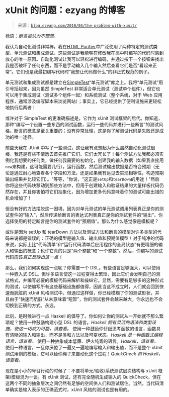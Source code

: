 <!--yml

category: 未分类

date: 2024-07-01 18:18:23

-->

# xUnit 的问题：ezyang 的博客

> 来源：[`blog.ezyang.com/2010/04/the-problem-with-xunit/`](http://blog.ezyang.com/2010/04/the-problem-with-xunit/)

标语：*断言被认为不理想*。

我认为自动化测试非常棒。我在[HTML Purifier](http://htmlpurifier.org)中广泛使用了两种特定的测试类型，单元测试和集成测试，这些测试是我能够在修改我在高中时编写的代码时感到放心的唯一原因。自动化测试让我可以轻松进行编码，并通过按下一个按钮来找出我是否破坏了任何东西，而不是手动输入几个输入然后查看它们是否“看起来正常”。它们也是我最初编写代码时“我想让代码做什么”的非正式规范的例子。

单元测试和集成测试都是建立在[SimpleTest](http://simpletest.org/)“单元测试”库之上。我将“单元测试”用引号括起来，因为虽然 SimpleTest 非常适合单元测试（测试单个组件），但它也可以用于集成测试（测试多个组件一起）和系统测试（整个系统，对于 Web 应用程序，通常涉及编写脚本来浏览网站）；事实上，它已经提供了便利设施来更轻松地执行后两者！

或许对于 SimpleTest 的更准确描述是，它作为 xUnit 测试框架的后代。你知道，那种“编写一个设置一些东西的测试函数，运行一些代码并进行一些断言”的测试风格。断言的概念是至关重要的；没有异常处理，这是你了解测试代码是失败还是成功的唯一途径。

前些天我在 JUnit 中写了一些测试，这让我有点想起为什么虽然自动化测试很棒，我还是有些不情愿去首先推广它们。它们太冗长了！每个测试方法我都必须实例化我想要的任何类，做任何我需要的初始化，创建我的输入数据（如果我直接用`new`来构建，这可能需要几行），运行函数，然后测试输出数据是否符合预期（无论是通过耐心地查看各个字段和方法，还是如果我有远见去实现相等性，构造预期输出结果并比较它们）。"等等，"你说，"这正是`setUp`和`tearDown`的用途！"然后你将这些代码块移动到那些方法中，但用于创建输入和验证结果的大量样板代码仍然存在，并且你害怕将它们抽象化，因为增加更多代码意味着你的测试可能出错的机会增加了！

但没有好的方法摆脱这一困境，因为对单元测试的单元测试调用列表真正是你的测试套件的“输入”，然后传递给断言的表达式列表真正是你的测试套件的“输出”。你选择使用的特定断言是你的测试套件的“预期值”。那么为什么感觉像是模板呢？

或许是因为 setUp 和 tearDown 方法以及测试方法和断言的模型对许多类型的代码来说都是错误的：正确的模型是输入值、输出值和预期值模型！对于纯净的代码来说，实际上比“代码清单”和“运行代码清单后应用程序的全局状态”有更精细的输入和输出的概念；也许它真的只是“两个整数”和“一个整数”。然后，你编写的测试代码应该*真正反映出这一点！*

那么，我们如何实现这一点呢？你需要一个 DSL。有些语言足够强大，可以使用一种嵌入式 DSL。但许多语言使这一过程变得太繁琐，因此它们会发明自己的测试格式，并编写必要的模板代码来解析和操纵它。显然，需要有足够多的这种形式的测试，以使编写所有这些基础设施都值得，因此当这不成立时，人们就会回到快速而肮脏的 xUnit 风格测试中。但通过这样做，你已经模糊了你的测试形状，并且由于“快速而肮脏”从未意味着“短暂”，你的测试套件会越来越大，你永远也不会切换到正确的方式。永远。

此刻，是时候进行一点 Haskell 的倡导了。你如何让你的测试从一开始就不那么繁琐呢？使用一种鼓励构建小型 DSL 的语言。*Haskell 拥有灵活的语法和类型设施，使这一切成为可能，请查看。* 使用一种鼓励你仔细思考函数的语言，函数具有清晰的输入和输出，而不是类和方法以及可变状态。*Haskell 是一种函数式编程语言，请查看。* 使用一种抽象成本低廉、炉火纯青的语言。*Haskell，请查看。* 使用一种语言，一旦你厌倦了一遍又一遍地编写输入和输出值，而不是整个 xUnit 测试用例的模板，它可以给你绳子来自动化这个过程！*QuickCheck 和 Haskell，请查看。*

现在是小小的号召行动的时候了：不要将单元/验收/系统测试层次结构与 xUnit 框架/模板混为一谈。有 xUnit 测试，还有完全随机生成输入的 QuickCheck，但在这两个不同的抽象层次之间仍然有足够的空间供人们和测试居住。当然，当代码清单确实是输入表示的正确范式时，xUnit 风格的测试也是有用的。
